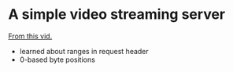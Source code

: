 # A simple video streaming server

[From this vid.](https://youtu.be/ZjBLbXUuyWg?si=y62bCShdEdqoKWPz)

- learned about ranges in request header
- 0-based byte positions
